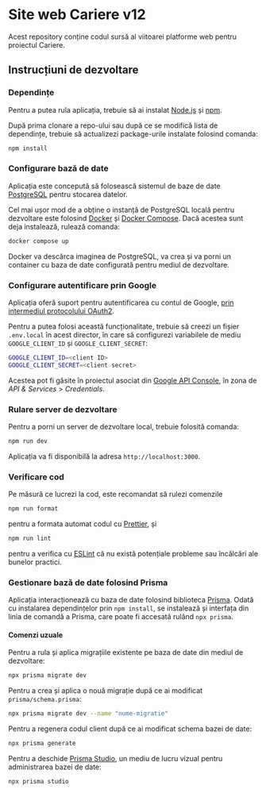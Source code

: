 # Site web Cariere v12

Acest repository conține codul sursă al viitoarei platforme web pentru proiectul Cariere.

## Instrucțiuni de dezvoltare

### Dependințe

Pentru a putea rula aplicația, trebuie să ai instalat [Node.js](https://nodejs.org/en/) și [npm](https://www.npmjs.com/).

După prima clonare a repo-ului sau după ce se modifică lista de dependințe,
trebuie să actualizezi package-urile instalate folosind comanda:

```sh
npm install
```

### Configurare bază de date

Aplicația este concepută să folosească sistemul de baze de date [PostgreSQL](https://www.postgresql.org/) pentru stocarea datelor.

Cel mai ușor mod de a obține o instanță de PostgreSQL locală pentru dezvoltare este folosind [Docker](https://www.docker.com/) și [Docker Compose](https://docs.docker.com/compose/). Dacă acestea sunt deja instalează, rulează comanda:

```sh
docker compose up
```

Docker va descărca imaginea de PostgreSQL, va crea și va porni un container cu baza de date configurată pentru mediul de dezvoltare.

### Configurare autentificare prin Google

Aplicația oferă suport pentru autentificarea cu contul de Google, [prin intermediul protocolului OAuth2](https://developers.google.com/identity/protocols/oauth2).

Pentru a putea folosi această funcționalitate, trebuie să creezi un fișier `.env.local` în acest director, în care să configurezi variabilele de mediu `GOOGLE_CLIENT_ID` și `GOOGLE_CLIENT_SECRET`:

```sh
GOOGLE_CLIENT_ID=<client ID>
GOOGLE_CLIENT_SECRET=<client secret>
```

Acestea pot fi găsite în proiectul asociat din [Google API Console](https://console.developers.google.com/), în zona de _API & Services_ > _Credentials_.

### Rulare server de dezvoltare

Pentru a porni un server de dezvoltare local, trebuie folosită comanda:

```sh
npm run dev
```

Aplicația va fi disponibilă la adresa `http://localhost:3000`.

### Verificare cod

Pe măsură ce lucrezi la cod, este recomandat să rulezi comenzile

```sh
npm run format
```

pentru a formata automat codul cu [Prettier](https://prettier.io/), și

```sh
npm run lint
```

pentru a verifica cu [ESLint](https://eslint.org/) că nu există potențiale probleme
sau încălcări ale bunelor practici.

### Gestionare bază de date folosind Prisma

Aplicația interacționează cu baza de date folosind biblioteca [Prisma](https://www.prisma.io/). Odată cu instalarea dependințelor prin `npm install`, se instalează și interfața din linia de comandă a Prisma, care poate fi accesată rulând `npx prisma`.

#### Comenzi uzuale

Pentru a rula și aplica migrațiile existente pe baza de date din mediul de dezvoltare:

```sh
npx prisma migrate dev
```

Pentru a crea și aplica o nouă migrație după ce ai modificat `prisma/schema.prisma`:

```sh
npx prisma migrate dev --name "nume-migratie"
```

Pentru a regenera codul client după ce ai modificat schema bazei de date:

```sh
npx prisma generate
```

Pentru a deschide [Prisma Studio](https://www.prisma.io/studio), un mediu de lucru vizual pentru administrarea bazei de date:

```sh
npx prisma studio
```
